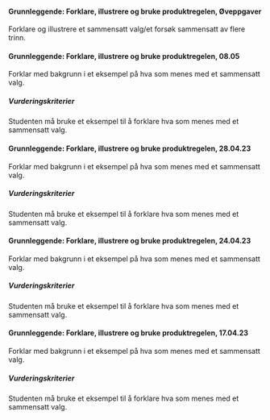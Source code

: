 #### Grunnleggende: Forklare, illustrere og bruke produktregelen,  Øveppgaver

Forklare og illustrere et sammensatt valg/et forsøk sammensatt av flere
trinn.

#### Grunnleggende: Forklare, illustrere og bruke produktregelen,  08.05

Forklar med bakgrunn i et eksempel på hva som menes med et sammensatt valg.

##### Vurderingskriterier

Studenten må bruke et eksempel til å forklare hva som menes med et sammensatt valg.

#### Grunnleggende: Forklare, illustrere og bruke produktregelen,  28.04.23

Forklar med bakgrunn i et eksempel på hva som menes med et sammensatt valg.

##### Vurderingskriterier

Studenten må bruke et eksempel til å forklare hva som menes med et sammensatt valg.

#### Grunnleggende: Forklare, illustrere og bruke produktregelen,  24.04.23

Forklar med bakgrunn i et eksempel på hva som menes med et sammensatt valg.

##### Vurderingskriterier

Studenten må bruke et eksempel til å forklare hva som menes med et sammensatt valg.

#### Grunnleggende: Forklare, illustrere og bruke produktregelen,  17.04.23

Forklar med bakgrunn i et eksempel på hva som menes med et sammensatt valg.

##### Vurderingskriterier

Studenten må bruke et eksempel til å forklare hva som menes med et sammensatt valg.

